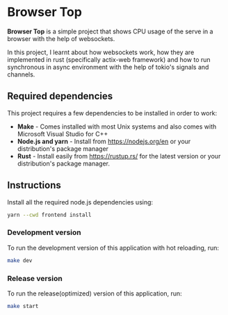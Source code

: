# Browser Top

**Browser Top** is a simple project that shows CPU usage of the serve in a browser with the help of websockets.

In this project, I learnt about how websockets work, how they are implemented in rust (specifically actix-web framework) and how to run synchronous in async environment with the help of tokio's signals and channels.

## Required dependencies

This project requires a few dependencies to be installed in order to work:

- **Make** - Comes installed with most Unix systems and also comes with Microsoft Visual Studio for C++
- **Node.js and yarn** - Install from https://nodejs.org/en or your distribution's package manager
- **Rust** - Install easily from https://rustup.rs/ for the latest version or your distribution's package manager.

## Instructions

Install all the required node.js dependencies using:
```bash
yarn --cwd frontend install
```

### Development version

To run the development version of this application with hot reloading, run:

```bash
make dev
```

### Release version

To run the release(optimized) version of this application, run:

```bash
make start
```

